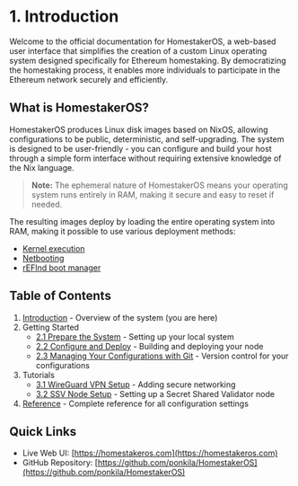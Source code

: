 # 1. Introduction

Welcome to the official documentation for HomestakerOS, a web-based user interface that simplifies the creation of a custom Linux operating system designed specifically for Ethereum homestaking.
By democratizing the homestaking process, it enables more individuals to participate in the Ethereum network securely and efficiently.

## What is HomestakerOS?

HomestakerOS produces Linux disk images based on NixOS, allowing configurations to be public, deterministic, and self-upgrading.
The system is designed to be user-friendly - you can configure and build your host through a simple form interface without requiring extensive knowledge of the Nix language.

> **Note:** The ephemeral nature of HomestakerOS means your operating system runs entirely in RAM, making it secure and easy to reset if needed.

The resulting images deploy by loading the entire operating system into RAM, making it possible to use various deployment methods:

- [Kernel execution](https://wiki.archlinux.org/title/Kexec)
- [Netbooting](https://networkboot.org/fundamentals/)
- [rEFInd boot manager](http://www.rodsbooks.com/refind/)

## Table of Contents

1. [Introduction](1-introduction.md) - Overview of the system (you are here)
2. Getting Started
   - [2.1 Prepare the System](2.1-prepare_system.md) - Setting up your local system
   - [2.2 Configure and Deploy](2.2-configure_deploy.md) - Building and deploying your node
   - [2.3 Managing Your Configurations with Git](2.3-git_management.md) - Version control for your configurations
3. Tutorials
   - [3.1 WireGuard VPN Setup](3.1-wireguard_vpn.md) - Adding secure networking
   - [3.2 SSV Node Setup](3.2-ssv_node.md) - Setting up a Secret Shared Validator node
4. [Reference](4-reference.md) - Complete reference for all configuration settings

## Quick Links

- Live Web UI: [https://homestakeros.com](https://homestakeros.com)
- GitHub Repository: [https://github.com/ponkila/HomestakerOS](https://github.com/ponkila/HomestakerOS)

